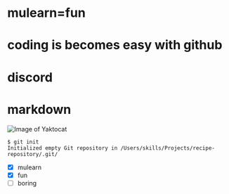 # mulearn=fun
# coding is becomes easy with github
# discord
# markdown
![Image of Yaktocat](https://octodex.github.com/images/yaktocat.png)
```
$ git init
Initialized empty Git repository in /Users/skills/Projects/recipe-repository/.git/
```
- [x] mulearn
- [x] fun
- [ ] boring
